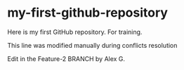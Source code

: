 # my-first-github-repository
Here is my first GitHub repository. For training.

This line was modified manually during conflicts resolution

Edit in the Feature-2 BRANCH by Alex G.